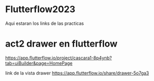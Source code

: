 # Flutterflow2023
Aqui estaran los links de las practicas

# act2 drawer en flutterflow
https://app.flutterflow.io/project/cascara1-8p4ynb?tab=uiBuilder&page=HomePage

link de la vista drawer
https://app.flutterflow.io/share/drawer-5o7ga3




